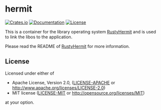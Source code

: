 # hermit

[![Crates.io](https://img.shields.io/crates/v/hermit.svg)](https://crates.io/crates/hermit)
[![Documentation](https://img.shields.io/badge/docs-latest-blue.svg)](https://hermitcore.github.io/rusty-hermit/hermit/)
[![License](https://img.shields.io/crates/l/hermit.svg)](https://img.shields.io/crates/l/hermit.svg)

This is a container for the library operating system [RustyHermit](https://github.com/hermitcore/kernel) and is used to link the libos to the application.

Please read the README of [RustyHermit](https://github.com/hermitcore/kernel) for more information.

## License

Licensed under either of

* Apache License, Version 2.0, ([LICENSE-APACHE](LICENSE-APACHE) or http://www.apache.org/licenses/LICENSE-2.0)
* MIT license ([LICENSE-MIT](LICENSE-MIT) or http://opensource.org/licenses/MIT)

at your option.
